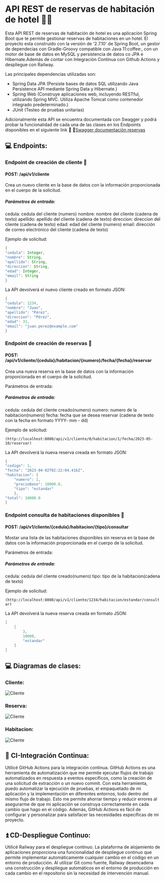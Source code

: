 # API REST de reservas de habitación de hotel :hotel::sparkles:

<div align= "rigth">Esta API REST de reservas de habitación de hotel es una aplicación Spring Boot que te permite gestionar reservas de habitaciones en un hotel. El proyecto esta construido con la versión de '2.7.10' de Spring Boot, un gestor de dependecias con  Gradle-Groovy compatible con Java 11:coffee:, con un motor de base de datos en MySQL y persistencia de datos co JPA e Hibernate.Además de contar con Integración Continua con Github Actions y despliegue con Railway.

Las principales dependencias utilizadas son:

- Spring Data JPA (Persiste bases de datos SQL utilizando Java Persistence API mediante Spring Data y Hibernate.)
- Spring Web (Construye aplicaciones web, incluyendo RESTful, utilizando Spring MVC. Utiliza Apache Tomcat como contenedor integrado predeterminado.) 
- JUnit (Testeo de pruebas unitarias)

Adicionalmente esta API se encuentra documentada con Swagger y podrá probar la funcionalidad de  cada una de las clases en los Endpoints disponibles en el siguiente link :eyes: :link:[Swagger documentación reservas](https://reservas-hotel-api-java-production.up.railway.app/swagger-ui/index.html#/)
## :computer: Endpoints:

### Endpoint de creación de cliente :raising_hand:

#### POST: /api/v1/cliente

Crea un nuevo cliente en la base de datos con la información proporcionada en el cuerpo de la solicitud.

##### Parámetros de entrada:

 cedula: cedula del cliente (numero)
 nombre: nombre del cliente (cadena de texto)
 apellido: apellido del cliente (cadena de texto)
 direccion: direccion del cliente (cadena de texto) 
 edad: edad del cliente (numero) 
 email: dirección de correo electrónico del cliente (cadena de texto)

 
Ejemplo de solicitud:

```java {.highlight .highlight-source-java .bg-black}
{
"cedula": Integer,
"nombre": String,
"apellido": String,
"direccion": String,
"edad": Integer,
"email": String
}
```

La API devolverá el nuevo cliente creado en formato JSON:
```java
{
"cedula": 1234,
"nombre": "Juan",
"apellido": "Pérez",
"direccion": "Pérez",
"edad": 31,
"email": "juan.perez@example.com"
}
```

### Endpoint de creación de reservas :key:

#### POST: /api/v1/cliente/{cedula}/habitacion/{numero}/fecha/{fecha}/reservar

Crea una nueva reserva en la base de datos con la información proporcionada en el cuerpo de la solicitud.

Parámetros de entrada:


##### Parámetros de entrada:

cedula: cedula del cliente creado(numero)
numero: numero de la habitacion(numero)
fecha: fecha que se desea reservar (cadena de texto con la fecha en formato YYYY- mm - dd)


Ejemplo de solicitud:

```(http://localhost:8080/api/v1/cliente/0/habitacion/1/fecha/2023-05-10/reservar)```

La API devolverá la nueva reserva creada en formato JSON:
```java
{
"codigo": 1,
"fecha": "2023-04-02T02:22:04.416Z",
"habitacion": {
    "numero": 1,
    "precioBase": 10000.0,
    "tipo": "estandar"
    },
"total": 10000.0
}
```

### Endpoint consulta de habitaciones disponibles :hotel:

#### POST: /api/v1/cliente/{cedula}/habitacion/{tipo}/consultar

Mostar una lista de las habitaciones disponibles sin reserva en la base de datos con la información proporcionada en el cuerpo de la solicitud.

Parámetros de entrada:


##### Parámetros de entrada:

cedula: cedula del cliente creado(numero)
tipo: tipo de la habitacion(cadena de texto)

Ejemplo de solicitud:

```(http://localhost:8080/api/v1/cliente/1234/habitacion/estandar/consultar)```

La API devolverá la nueva reserva creada en formato JSON:
```java
[
    [
        3,
        10000,
        "estandar"
    ]
]
```

## :computer: Diagramas de clases:

### Cliente:

![Cliente](https://github.com/VivianaGuzmanBuritica/reservas-hotel-api-java/blob/main/clase_cliente.drawio.png)

### Reserva:

![Cliente](https://github.com/VivianaGuzmanBuritica/reservas-hotel-api-java/blob/main/clase_reserva.drawio.png)

### Habitacion:

![Cliente](https://github.com/VivianaGuzmanBuritica/reservas-hotel-api-java/blob/main/clase_habitacion.drawio.png)

 
## :dizzy:  CI-Integración Continua:
 
Utilicé GitHub Actions para la integración continua. GitHub Actions es una herramienta de automatización que me permite ejecutar flujos de trabajo automatizados en respuesta a eventos específicos, como la creación de una solicitud de extracción o un nuevo commit. Con esta herramienta, puedo automatizar la ejecución de pruebas, el empaquetado de mi aplicación y la implementación en diferentes entornos, todo dentro del mismo flujo de trabajo. Esto me permite ahorrar tiempo y reducir errores al asegurarme de que mi aplicación se construya correctamente en cada cambio que hago en el código. Además, GitHub Actions es fácil de configurar y personalizar para satisfacer las necesidades específicas de mi proyecto.
 
## :arrow_double_up:  CD-Despliegue Continuo:
 
Utilicé  Railway para el despliegue continuo. La plataforma de alojamiento de aplicaciones proporciona una funcionalidad de despliegue continuo que permite implementar automáticamente cualquier cambio en el código en un entorno de producción. Al utilizar Git como fuente, Railway desencadena una construcción y despliegue automáticos en el entorno de producción en cada cambio en el repositorio sin la necesidad de intervención manual. 
 
 
 
 
